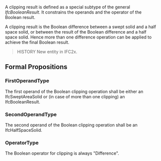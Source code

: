 A clipping result is defined as a special subtype of the general _IfcBooleanResult_. It constrains the operands and the operator of the Boolean result.

<!-- end of short definition -->


A clipping result is the Boolean difference between a swept solid and a half space solid, or between the result of the Boolean difference and a half space solid. Hence more than one difference operation can be applied to achieve the final Boolean result.

> HISTORY New entity in IFC2x.

## Formal Propositions

### FirstOperandType
The first operand of the Boolean clipping operation shall be either an IfcSweptAreaSolid or (in case of more than one clipping) an IfcBooleanResult.

### SecondOperandType
The second operand of the Boolean clipping operation shall be an IfcHalfSpaceSolid.

### OperatorType
The Boolean operator for clipping is always "Difference".
